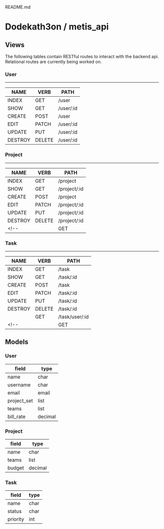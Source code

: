 README.md
# Dodekath3on / metis_api

## Views
The following tables contain RESTful routes to interact with the backend api. Relational routes are currently being worked on. 

### User
---
|  NAME   |  VERB  |      PATH       |
|---------|--------|-----------------|
| INDEX   | GET    | /user           |
| SHOW    | GET    | /user/:id       |
| CREATE  | POST   | /user           |
| EDIT    | PATCH  | /user/:id       |
| UPDATE  | PUT    | /user/:id       |
| DESTROY | DELETE | /user/:id       |

### Project
---
|  NAME   |  VERB  |    PATH       |
|---------|--------|---------------|
| INDEX   | GET    | /project      |
| SHOW    | GET    | /project/:id  |
| CREATE  | POST   | /project      |
| EDIT    | PATCH  | /project/:id  |
| UPDATE  | PUT    | /project/:id  |
| DESTROY | DELETE | /project/:id  |
<!-- |         | GET    | /project/tasks| -->

### Task
---
|  NAME   |  VERB  |   PATH         |
|---------|--------|----------------|
| INDEX   | GET    | /task          |
| SHOW    | GET    | /task/:id      |
| CREATE  | POST   | /task          |
| EDIT    | PATCH  | /task/:id      |
| UPDATE  | PUT    | /task/:id      |
| DESTROY | DELETE | /task/:id      |
|         | GET    | /task/user/:id |
<!-- |         | GET    | /task/project | -->

## Models

### User

|  field       | type    |
|--------------|---------|
|  name        | char    |
|  username    | char    |
|  email       | email   |
|  project_set | list    |
|  teams       | list    |
|  bill_rate   | decimal |

### Project

|  field    | type    |
|-----------|---------|
|  name     | char    |
|  teams    | list    |
|  budget   | decimal |

### Task

|  field    | type |
|-----------|------|
|  name     | char |
|  status   | char |
|  priority | int  |
